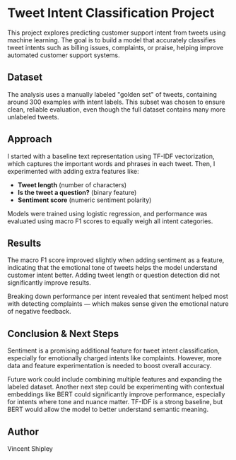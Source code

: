 # Tweet Intent Classification Project

This project explores predicting customer support intent from tweets using machine learning. The goal is to build a model that accurately classifies tweet intents such as billing issues, complaints, or praise, helping improve automated customer support systems.

## Dataset

The analysis uses a manually labeled "golden set" of tweets, containing around 300 examples with intent labels. This subset was chosen to ensure clean, reliable evaluation, even though the full dataset contains many more unlabeled tweets.

## Approach

I started with a baseline text representation using TF-IDF vectorization, which captures the important words and phrases in each tweet. Then, I experimented with adding extra features like:

- **Tweet length** (number of characters)  
- **Is the tweet a question?** (binary feature)  
- **Sentiment score** (numeric sentiment polarity)  

Models were trained using logistic regression, and performance was evaluated using macro F1 scores to equally weigh all intent categories.

## Results

The macro F1 score improved slightly when adding sentiment as a feature, indicating that the emotional tone of tweets helps the model understand customer intent better. Adding tweet length or question detection did not significantly improve results.

Breaking down performance per intent revealed that sentiment helped most with detecting complaints — which makes sense given the emotional nature of negative feedback.

## Conclusion & Next Steps

Sentiment is a promising additional feature for tweet intent classification, especially for emotionally charged intents like complaints. However, more data and feature experimentation is needed to boost overall accuracy.

Future work could include combining multiple features and expanding the labeled dataset. Another next step could be experimenting with contextual embeddings like BERT could significantly improve performance, especially for intents where tone and nuance matter. TF-IDF is a strong baseline, but BERT would allow the model to better understand semantic meaning.

## Author
Vincent Shipley